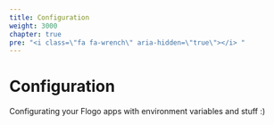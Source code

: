```yaml
---
title: Configuration
weight: 3000
chapter: true
pre: "<i class=\"fa fa-wrench\" aria-hidden=\"true\"></i> "
---
```


# Configuration

Configurating your Flogo apps with environment variables and stuff :)